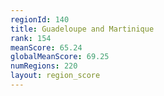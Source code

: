 ```yaml
---
regionId: 140
title: Guadeloupe and Martinique
rank: 154
meanScore: 65.24
globalMeanScore: 69.25
numRegions: 220
layout: region_score
---
```

